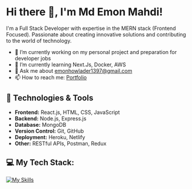 # Hi there 👋, I'm Md Emon Mahdi!

I'm a Full Stack Developer with expertise in the MERN stack (Frontend Focused). Passionate about creating innovative solutions and contributing to the world of technology.

- 🔭 I’m currently working on my personal project and preparation for developer jobs
- 🌱 I’m currently learning Next.Js, Docker, AWS
- 💬 Ask me about emonhowlader1397@gmail.com
- 📫 How to reach me: [Portfolio](https://devemonmahdi.netlify.app/)

## 🔧 Technologies & Tools

- **Frontend:** React.js, HTML, CSS, JavaScript
- **Backend:** Node.js, Express.js
- **Database:** MongoDB
- **Version Control:** Git, GitHub
- **Deployment:** Heroku, Netlify
- **Other:** RESTful APIs, Postman, Redux

## 💻 My Tech Stack:

[![My Skills](https://skillicons.dev/icons?i=html,css,javascript,react,nodejs,expressjs,mongodb,firebase,nextjs,typescript,bootstrap,tailwindcss)](https://skillicons.dev)

